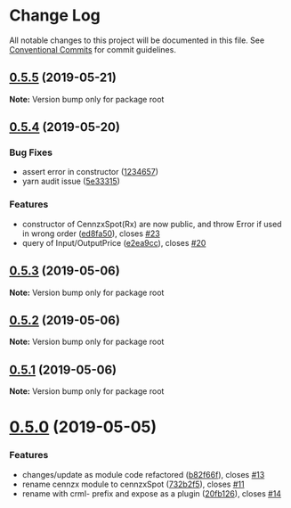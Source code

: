 # Change Log

All notable changes to this project will be documented in this file.
See [Conventional Commits](https://conventionalcommits.org) for commit guidelines.

## [0.5.5](https://bitbucket.org/centralitydev/cennznet-js-spotx/compare/v0.5.4...v0.5.5) (2019-05-21)

**Note:** Version bump only for package root





## [0.5.4](https://bitbucket.org/centralitydev/cennznet-js-spotx/compare/v0.5.0...v0.5.4) (2019-05-20)


### Bug Fixes

* assert error in constructor ([1234657](https://bitbucket.org/centralitydev/cennznet-js-spotx/commits/1234657))
* yarn audit issue ([5e33315](https://bitbucket.org/centralitydev/cennznet-js-spotx/commits/5e33315))


### Features

* constructor of CennzxSpot(Rx) are now public, and throw Error if used in wrong order ([ed8fa50](https://bitbucket.org/centralitydev/cennznet-js-spotx/commits/ed8fa50)), closes [#23](https://bitbucket.org/centralitydev/cennznet-js-spotx/issue/23)
* query of Input/OutputPrice ([e2ea9cc](https://bitbucket.org/centralitydev/cennznet-js-spotx/commits/e2ea9cc)), closes [#20](https://bitbucket.org/centralitydev/cennznet-js-spotx/issue/20)





## [0.5.3](https://bitbucket.org/centralitydev/cennznet-js-spotx/compare/v0.5.0...v0.5.3) (2019-05-06)

**Note:** Version bump only for package root





## [0.5.2](https://bitbucket.org/centralitydev/cennznet-js-spotx/compare/v0.5.1...v0.5.2) (2019-05-06)

**Note:** Version bump only for package root





## [0.5.1](https://bitbucket.org/centralitydev/cennznet-js-spotx/compare/v0.5.0...v0.5.1) (2019-05-06)

**Note:** Version bump only for package root





# [0.5.0](https://bitbucket.org/centralitydev/cennznet-js-spotx/compare/v0.4.0...v0.5.0) (2019-05-05)


### Features

* changes/update as module code refactored ([b82f66f](https://bitbucket.org/centralitydev/cennznet-js-spotx/commits/b82f66f)), closes [#13](https://bitbucket.org/centralitydev/cennznet-js-spotx/issue/13)
* rename cennzx module to cennzxSpot ([732b2f5](https://bitbucket.org/centralitydev/cennznet-js-spotx/commits/732b2f5)), closes [#11](https://bitbucket.org/centralitydev/cennznet-js-spotx/issue/11)
* rename with crml- prefix and expose as a plugin ([20fb126](https://bitbucket.org/centralitydev/cennznet-js-spotx/commits/20fb126)), closes [#14](https://bitbucket.org/centralitydev/cennznet-js-spotx/issue/14)
